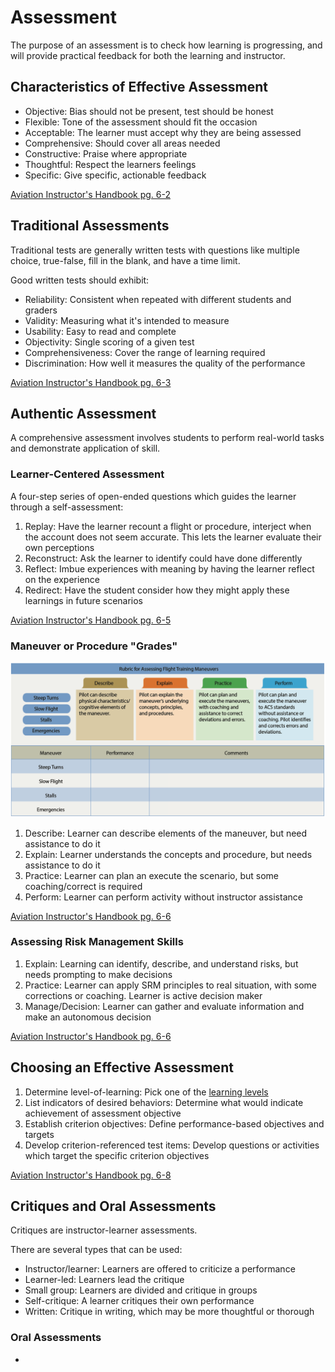 # Assessment

The purpose of an assessment is to check how learning is progressing, and will provide practical feedback for both the learning and instructor.

## Characteristics of Effective Assessment

- Objective: Bias should not be present, test should be honest
- Flexible: Tone of the assessment should fit the occasion
- Acceptable: The learner must accept why they are being assessed
- Comprehensive: Should cover all areas needed
- Constructive: Praise where appropriate
- Thoughtful: Respect the learners feelings
- Specific: Give specific, actionable feedback

[Aviation Instructor's Handbook pg. 6-2](/_references/AIH/6-2)

## Traditional Assessments

Traditional tests are generally written tests with questions like multiple choice, true-false, fill in the blank, and have a time limit.

Good written tests should exhibit:

- Reliability: Consistent when repeated with different students and graders
- Validity: Measuring what it's intended to measure
- Usability: Easy to read and complete
- Objectivity: Single scoring of a given test
- Comprehensiveness: Cover the range of learning required
- Discrimination: How well it measures the quality of the performance

[Aviation Instructor's Handbook pg. 6-3](/_references/AIH/6-3)

## Authentic Assessment

A comprehensive assessment involves students to perform real-world tasks and demonstrate application of skill.

### Learner-Centered Assessment

A four-step series of open-ended questions which guides the learner through a self-assessment:

1. Replay: Have the learner recount a flight or procedure, interject when the account does not seem accurate. This lets the learner evaluate their own perceptions
2. Reconstruct: Ask the learner to identify could have done differently
3. Reflect: Imbue experiences with meaning by having the learner reflect on the experience
4. Redirect: Have the student consider how they might apply these learnings in future scenarios

[Aviation Instructor's Handbook pg. 6-5](/_references/AIH/6-5)

### Maneuver or Procedure "Grades"

![Flight Training Rubric](images/image-3.png)

1. Describe: Learner can describe elements of the maneuver, but need assistance to do it
2. Explain: Learner understands the concepts and procedure, but needs assistance to do it
3. Practice: Learner can plan an execute the scenario, but some coaching/correct is required
4. Perform: Learner can perform activity without instructor assistance

[Aviation Instructor's Handbook pg. 6-6](/_references/AIH/6-6)

### Assessing Risk Management Skills

1. Explain: Learning can identify, describe, and understand risks, but needs prompting to make decisions
2. Practice: Learner can apply SRM principles to real situation, with some corrections or coaching. Learner is active decision maker
3. Manage/Decision: Learner can gather and evaluate information and make an autonomous decision

[Aviation Instructor's Handbook pg. 6-6](/_references/AIH/6-6)

## Choosing an Effective Assessment

1. Determine level-of-learning: Pick one of the [learning levels](/docs/cfi/foi/learning-process#blooms-taxonomy-of-the-cognitive-domains)
2. List indicators of desired behaviors: Determine what would indicate achievement of assessment objective
3. Establish criterion objectives: Define performance-based objectives and targets
4. Develop criterion-referenced test items: Develop questions or activities which target the specific criterion objectives

[Aviation Instructor's Handbook pg. 6-8](/_references/AIH/6-8)

## Critiques and Oral Assessments

Critiques are instructor-learner assessments.

There are several types that can be used: 
- Instructor/learner: Learners are offered to criticize a performance
- Learner-led: Learners lead the critique
- Small group: Learners are divided and critique in groups
- Self-critique: A learner critiques their own performance
- Written: Critique in writing, which may be more thoughtful or thorough

### Oral Assessments

- 